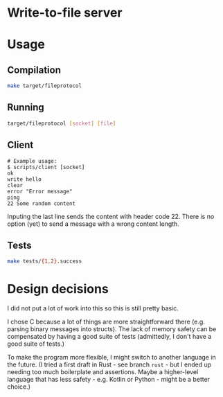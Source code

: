 # Write-to-file server

# Usage
## Compilation
```sh
make target/fileprotocol
```

## Running
```sh
target/fileprotocol [socket] [file]
```

## Client
```
# Example usage:
$ scripts/client [socket]
ok
write hello
clear
error "Error message"
ping
22 Some random content
```
Inputing the last line sends the content with header code 22.
There is no option (yet) to send a message with a wrong content length.

## Tests
```sh
make tests/{1,2}.success
```

# Design decisions
I did not put a lot of work into this so this is still pretty basic.

I chose C because a lot of things are more straightforward there (e.g. parsing binary messages into structs).
The lack of memory safety can be compensated by having a good suite of tests (admittedly, I don't have a good suite of tests.)

To make the program more flexible, I might switch to another language in the future.
(I tried a first draft in Rust - see branch `rust` - but I ended up needing too much boilerplate and assertions.
Maybe a higher-level language that has less safety - e.g. Kotlin or Python - might be a better choice.)
